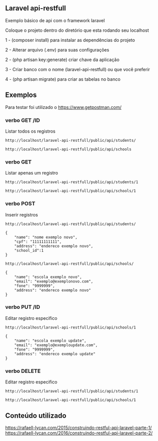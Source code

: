 ## Laravel api-restfull

Exemplo básico de api com o framework laravel

Coloque o projeto dentro do diretório que esta rodando seu localhost

1 - (composer install) para instalar as dependências do projeto 

2 - Alterar arquivo (.env) para suas configurações

2 - (php artisan key:generate) criar chave da aplicação

3 - Criar banco com o nome (laravel-api-restfull) ou que você preferir

4 - (php artisan migrate) para criar as tabelas no banco


## Exemplos

Para testar foi utilizado o https://www.getpostman.com/

### verbo GET /ID 
Listar todos os registros
```
http://localhost/laravel-api-restfull/public/api/students/

http://localhost/laravel-api-restfull/public/api/schools
```

### verbo GET 
Listar apenas um registro
```
http://localhost/laravel-api-restfull/public/api/students/1

http://localhost/laravel-api-restfull/public/api/schools/1
```

### verbo POST 
Inserir registros
```
http://localhost/laravel-api-restfull/public/api/students/

{
	"name": "nome exemplo novo",
	"cpf": "11111111111",
	"address": "endereco exemplo novo",
	"school_id":1
}

http://localhost/laravel-api-restfull/public/api/schools/

{
	"name": "escola exemplo novo",
	"email": "exemplo@exemplonovo.com",
	"fone": "9999999",
	"address": "endereco exemplo novo"
}
```
### verbo PUT /ID
Editar registro especifico
```
http://localhost/laravel-api-restfull/public/api/schools/1

{
	"name": "escola exemplo update",
	"email": "exemplo@exemploupdate.com",
	"fone": "9999999",
	"address": "endereco exemplo update"
}
```

### verbo DELETE
Editar registro especifico
```
http://localhost/laravel-api-restfull/public/api/students/1

http://localhost/laravel-api-restfull/public/api/schools/1
```

## Conteúdo utilizado 

https://rafaell-lycan.com/2015/construindo-restful-api-laravel-parte-1/
https://rafaell-lycan.com/2016/construindo-restful-api-laravel-parte-2/